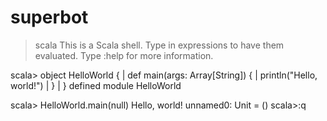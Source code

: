 # superbot
> scala
  This is a Scala shell.
  Type in expressions to have them evaluated.
  Type :help for more information.

  scala> object HelloWorld {
       |   def main(args: Array[String]) {
       |     println("Hello, world!")
       |   }
       | }
  defined module HelloWorld

  scala> HelloWorld.main(null)
  Hello, world!
  unnamed0: Unit = ()
  scala>:q
